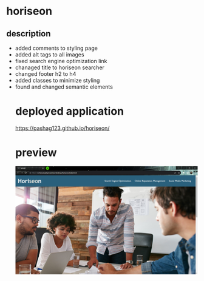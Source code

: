 # horiseon
## description
<ul>
<li>
added comments to styling page
<li>
added alt tags to all images
<li>
fixed search engine optimization link
<li>
chanaged title to horiseon searcher
<li>
changed footer h2 to h4
<li>
added classes to minimize styling 
<li>
found and changed semantic elements 




# deployed application

 https://pashag123.github.io/horiseon/

# preview
![horiseon searcher preview](<assets/website - Google Chrome 8_22_2023 2_16_14 PM.png>)
